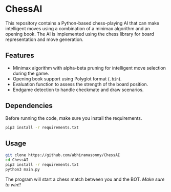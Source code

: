 # ChessAI

This repository contains a Python-based chess-playing AI that can make intelligent moves using a combination of a minimax algorithm and an opening book. The AI is implemented using the chess library for board representation and move generation.

## Features

- Minimax algorithm with alpha-beta pruning for intelligent move selection during the game.
- Opening book support using Polyglot format (`.bin`).
- Evaluation function to assess the strength of the board position.
- Endgame detection to handle checkmate and draw scenarios.

## Dependencies

Before running the code, make sure you install the requirements.
```bash
pip3 install -r requirements.txt
```


## Usage
   ```sh
   git clone https://github.com/abhiramasonny/ChessAI
   cd ChessAI
   pip3 install -r requirements.txt
   python3 main.py
   ```
   The program will start a chess match between you and the BOT. *Make sure to win!!*